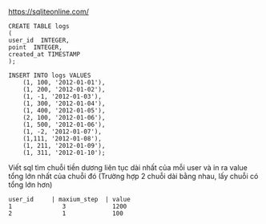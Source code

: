 https://sqliteonline.com/
```
CREATE TABLE logs
(
user_id  INTEGER,
point  INTEGER,
created_at TIMESTAMP
);

INSERT INTO logs VALUES
    (1, 100, '2012-01-01'),
    (1, 200, '2012-01-02'),
    (1, -1, '2012-01-03'),
    (1, 300, '2012-01-04'),
    (1, 400, '2012-01-05'), 
    (2, 100, '2012-01-06'), 
    (1, 500, '2012-01-06'), 
    (1, -2, '2012-01-07'), 
    (1,111, '2012-01-08'), 
    (1, 211, '2012-01-09'), 
    (1, 311, '2012-01-10');
```
Viết sql tìm chuỗi tiền dương liên tục dài nhất của mỗi user và in ra value tổng lớn nhất của chuỗi đó  (Trường hợp 2 chuỗi dài bằng nhau, lấy chuỗi có tổng lớn hơn)
```
user_id     | maxium_step  | value
1              3             1200
2              1             100
```
